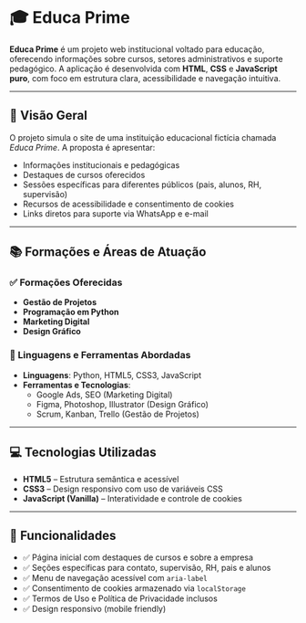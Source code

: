 # 🎓 Educa Prime

**Educa Prime** é um projeto web institucional voltado para educação, oferecendo informações sobre cursos, setores administrativos e suporte pedagógico. A aplicação é desenvolvida com **HTML**, **CSS** e **JavaScript puro**, com foco em estrutura clara, acessibilidade e navegação intuitiva.

---

## 📌 Visão Geral

O projeto simula o site de uma instituição educacional fictícia chamada *Educa Prime*. A proposta é apresentar:

- Informações institucionais e pedagógicas
- Destaques de cursos oferecidos
- Sessões específicas para diferentes públicos (pais, alunos, RH, supervisão)
- Recursos de acessibilidade e consentimento de cookies
- Links diretos para suporte via WhatsApp e e-mail

---

## 📚 Formações e Áreas de Atuação

### ✅ Formações Oferecidas

- **Gestão de Projetos**
- **Programação em Python**
- **Marketing Digital**
- **Design Gráfico**

### 🧰 Linguagens e Ferramentas Abordadas

- **Linguagens**: Python, HTML5, CSS3, JavaScript
- **Ferramentas e Tecnologias**:
  - Google Ads, SEO (Marketing Digital)
  - Figma, Photoshop, Illustrator (Design Gráfico)
  - Scrum, Kanban, Trello (Gestão de Projetos)

---

## 💻 Tecnologias Utilizadas

- **HTML5** – Estrutura semântica e acessível
- **CSS3** – Design responsivo com uso de variáveis CSS
- **JavaScript (Vanilla)** – Interatividade e controle de cookies

---

## 🌟 Funcionalidades

- ✅ Página inicial com destaques de cursos e sobre a empresa
- ✅ Seções específicas para contato, supervisão, RH, pais e alunos
- ✅ Menu de navegação acessível com `aria-label`
- ✅ Consentimento de cookies armazenado via `localStorage`
- ✅ Termos de Uso e Política de Privacidade inclusos
- ✅ Design responsivo (mobile friendly)
